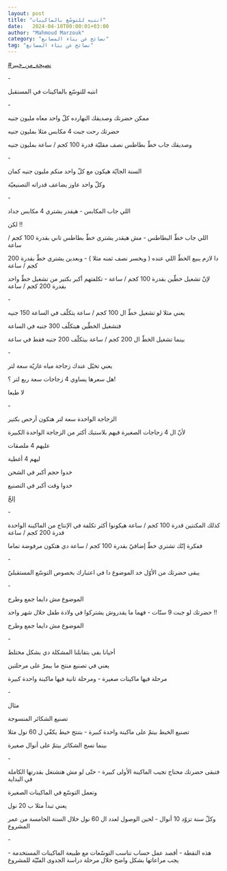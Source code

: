 ```yaml
---
layout: post
title: "انتبه للتوسّع بالماكينات"
date:   2024-04-10T00:00:01+03:00
author: "Mahmoud Marzouk"
category: "نصائح عن بناء المصانع"
tag: "نصائح عن بناء المصانع"
---
```



[<u>\#نصيحة\_من\_خبير</u>](https://www.facebook.com/hashtag/%D9%86%D8%B5%D9%8A%D8%AD%D8%A9_%D9%85%D9%86_%D8%AE%D8%A8%D9%8A%D8%B1?__eep__=6&__cft__%5b0%5d=AZUVa89-W4nkDH6WtT0TLe1W7TE1s7rMdIIGzBC-Bq9Ac3FGSlc0k0jw4Lkw8qylWHPbqO2I-UsB60UetlRN1MlO54thD5PvCbe13CmVJD5qxOdOJR2JLRwuat96e4Hwepceh4Cx4IrCbNktnNFYqtJzUo3T2A4jnwksqRwc_xcxGPr_dqwyVq5wKSR9e2JZEws&__tn__=*NK-R)

\-

انتبه للتوسّع بالماكينات في المستقبل

\-

ممكن حضرتك وصديقك النهارده كلّ واحد معاه مليون
جنيه

حضرتك رحت جبت 4 مكابس مثلا بمليون جنيه

وصديقك جاب خطّ بطاطس نصف مقليّة قدرة 100 كجم / ساعة بمليون
جنيه

\-

السنة الجايّة هيكون مع كلّ واحد منكم مليون جنيه
كمان

وكلّ واحد عاوز يضاعف قدراته التصنيعيّة

\-

اللي جاب المكابس - هيقدر يشتري 4 مكابس جداد

لكن !!

اللي جاب خطّ البطاطس - مش هيقدر يشتري خطّ بطاطس تاني بقدرة
100 كجم / ساعة

دا لازم يبيع الخطّ اللي عنده ( ويخسر نصف ثمنه مثلا ) -
وبعدين يشتري خطّ بقدرة 200 كجم / ساعة

لإنّ تشغيل خطّين بقدرة 100 كجم / ساعة - تكلفتهم أكبر بكتير
من تشغيل خطّ واحد بقدرة 200 كجم / ساعة

\-

يعني مثلا لو تشغيل خطّ ال 100 كجم / ساعة يتكلّف في الساعة
150 جنيه

فتشغيل الخطّين هيتكلّف 300 جنيه في الساعة

بينما تشغيل الخطّ ال 200 كجم / ساعة بيتكلّف 200 جنيه فقط
في ساعة

\-

يعني تخيّل عندك زجاجة مياه غازيّة سعة لتر

هل سعرها يساوي 4 زجاجات سعة ربع لتر ؟!

لا طبعا

\-

الزجاجة الواحدة سعة لتر هتكون أرخص بكتير

لأنّ ال 4 زجاجات الصغيرة فيهم بلاستيك أكتر من الزجاجة
الواحدة الكبيرة

عليهم 4 ملصقات

ليهم 4 أغطية

خدوا حجم أكبر في الشحن

خدوا وقت أكبر في التصنيع

إلخّ

\-

كذلك المكنتين قدرة 100 كجم / ساعة هيكونوا أكثر تكلفة في
الإنتاج من الماكينة الواحدة قدرة 200 كجم / ساعة

ففكرة إنّك تشتري خطّ إضافيّ بقدرة 100 كجم / ساعة دي هتكون
مرفوضة تماما

\-

يبقى حضرتك من الأوّل خد الموضوع دا في اعتبارك بخصوص
التوسّع المستقبليّ

\-

الموضوع مش دايما جمع وطرح

حضرتك لو جبت 9 ستّات - فهما ما يقدروش يشتركوا في ولادة
طفل خلال شهر واحد !!

الموضوع مش دايما جمع وطرح

\-

أحيانا بقى بتقابلنا المشكلة دي بشكل مختلط

يعني في تصنيع منتج ما بيمرّ على مرحلتين

مرحلة فيها ماكينات صغيرة - ومرحلة ثانية فيها ماكينة
واحدة كبيرة

\-

مثال

تصنيع الشكائر المنسوجة

تصنيع الخيط بيتمّ على ماكينة واحدة كبيرة - بتنتج خيط يكفّي
ل 60 نول مثلا

بينما نسج الشكائر بيتمّ على أنوال صغيرة

\-

فتبقى حضرتك محتاج تجيب الماكينة الأولى كبيرة - حتّى لو مش
هتشتغل بقدرتها الكاملة في البداية

وتعمل التوسّع في الماكينات الصغيرة

يعني تبدأ مثلا ب 20 نول

وكلّ سنة تزوّد 10 أنوال - لحين الوصول لعدد ال 60 نول خلال
السنة الخامسة من عمر المشروع

\-

هذه النقطة - أقصد عمل حساب تناسب التوسّعات مع طبيعة
الماكينات المستخدمة - يجب مراعاتها بشكل واضح خلال مرحلة دراسة الجدوى
الفنّيّة للمشروع
